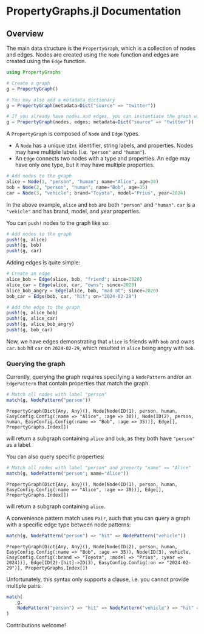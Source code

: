 # PropertyGraphs.jl Documentation


## Overview

The main data structure is the `PropertyGraph`, which is a collection of nodes and edges. Nodes are created using the `Node` function and edges are created using the `Edge` function.

```julia
using PropertyGraphs

# Create a graph
g = PropertyGraph()

# You may also add a metadata dictionary
g = PropertyGraph(metadata=Dict("source" => "twitter"))

# If you already have nodes and edges, you can instantiate the graph with them
g = PropertyGraph(nodes, edges; metadata=Dict("source" => "twitter"))
```

A `PropertyGraph` is composed of `Node` and `Edge` types. 

- A `Node` has a unique `UInt` identifier, string labels, and properties. Nodes may have multiple labels (i.e. `"person"` and `"human"`).
- An `Edge` connects two nodes with a type and properties. An edge may have only one type, but it may have multiple properties.

```julia
# Add nodes to the graph
alice = Node(1, "person", "human"; name="Alice", age=30)
bob = Node(2, "person", "human"; name="Bob", age=35)
car = Node(3, "vehicle"; brand="Toyota", model="Prius", year=2024)
```

In the above example, `alice` and `bob` are both `"person"` and `"human"`. `car` is a `"vehicle"` and has brand, model, and year properties.

You can `push!` nodes to the graph like so:

```julia
# Add nodes to the graph
push!(g, alice)
push!(g, bob)
push!(g, car)
```

Adding edges is quite simple:

```julia
# Create an edge
alice_bob = Edge(alice, bob, "friend"; since=2020)
alice_car = Edge(alice, car, "owns"; since=2020)
alice_bob_angry = Edge(alice, bob, "mad at"; since=2020)
bob_car = Edge(bob, car, "hit"; on="2024-02-29")

# Add the edge to the graph
push!(g, alice_bob)
push!(g, alice_car)
push!(g, alice_bob_angry)
push!(g, bob_car)
```

Now, we have edges demonstrating that `alice` is friends with `bob` and owns `car`. `bob` hit `car` on `2024-02-29`, which resulted in `alice` being angry with `bob`.

### Querying the graph

Currently, querying the graph requires specifying a `NodePattern` and/or an `EdgePattern` that contain properties that match the graph.

```julia
# Match all nodes with label "person"
match(g, NodePattern("person"))
```
```
PropertyGraph(Dict{Any, Any}(), Node[Node(ID(1), person, human, EasyConfig.Config(:name => "Alice", :age => 30)), Node(ID(2), person, human, EasyConfig.Config(:name => "Bob", :age => 35))], Edge[], PropertyGraphs.Index[])
```

will return a subgraph containing `alice` and `bob`, as they both have `"person"` as a label.

You can also query specific properties:

```julia
# Match all nodes with label "person" and property "name" == "Alice"
match(g, NodePattern("person"; name="Alice"))
```
```
PropertyGraph(Dict{Any, Any}(), Node[Node(ID(1), person, human, EasyConfig.Config(:name => "Alice", :age => 30))], Edge[], PropertyGraphs.Index[])
```

will return a subgraph containing `alice`.

A convenience pattern match uses `Pair`, such that you can query a graph with a specific edge type between node patterns:

```julia
match(g, NodePattern("person") => "hit" => NodePattern("vehicle"))
```
```
PropertyGraph(Dict{Any, Any}(), Node[Node(ID(2), person, human, EasyConfig.Config(:name => "Bob", :age => 35)), Node(ID(3), vehicle, EasyConfig.Config(:brand => "Toyota", :model => "Prius", :year => 2024))], Edge[ID(2)-[hit]->ID(3), EasyConfig.Config(:on => "2024-02-29")], PropertyGraphs.Index[])
```

Unfortunately, this syntax only supports a clause, i.e. you cannot provide multiple pairs:

```julia
match(
    g, 
    NodePattern("person") => "hit" => NodePattern("vehicle") => "hit" => NodePattern("person")
)
```

Contributions welcome!


